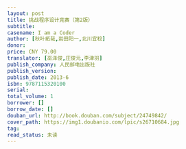 ```yaml
---
layout: post
title: 挑战程序设计竞赛（第2版）
subtitle: 
casename: I am a Coder
author: [秋叶拓哉,岩田阳一,北川宜稔]
donor: 
price: CNY 79.00
translator: [巫泽俊,庄俊元,李津羽]
publish_company: 人民邮电出版社
publish_version: 
publish_date: 2013-6
isbn: 9787115320100
serial: 
total_volume: 1
borrower: []
borrow_date: []
douban_url: http://book.douban.com/subject/24749842/
cover_path: https://img1.doubanio.com/lpic/s26710684.jpg
tag: 
read_status: 未读
---
```

